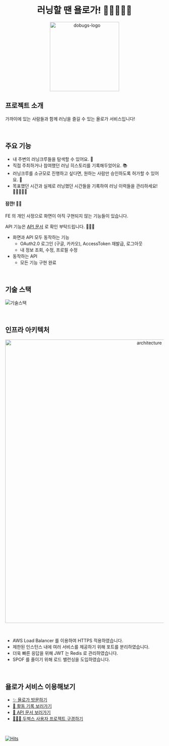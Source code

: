 <div align="center">
<h1> 러닝할 땐 욜로가! 🏃🏻‍♀️🏃🏻 </h1>
</div>

<p align="center">
<img src="https://user-images.githubusercontent.com/92148749/229272189-a08ec8a9-6ccf-433a-a15a-0782822a2d48.png" alt="dobugs-logo" width="220" height="220">
</p>

## 프로젝트 소개
가까이에 있는 사람들과 함께 러닝을 즐길 수 있는 욜로가 서비스입니다!

<br>

## 주요 기능
- 내 주변의 러닝크루들을 탐색할 수 있어요. 🧐
- 직접 주최하거나 참여했던 러닝 히스토리를 기록해두었어요. 📚
- 러닝크루를 소규모로 진행하고 싶다면, 원하는 사람만 승인하도록 허가할 수 있어요. 🤫
- 목표했던 시간과 실제로 러닝했던 시간들을 기록하여 러닝 이력들을 관리하세요! 🏃🏻‍♀️🏃🏻

#### 잠깐! ✋🏻
FE 의 개인 사정으로 화면이 아직 구현되지 않는 기능들이 있습니다.

API 기능은 [API 문서](https://api.dev.yologa.dobugs.co.kr/docs/yologa.html) 로 확인 부탁드립니다. 🙇🏻‍♀️

- 화면과 API 모두 동작하는 기능
  - OAuth2.0 로그인 (구글, 카카오), AccessToken 재발급, 로그아웃
  - 내 정보 조회, 수정, 프로필 수정
- 동작하는 API
  - 모든 기능 구현 완료

<br>

## 기술 스택
![기술스택](https://user-images.githubusercontent.com/92148749/229279299-203a9097-11f3-4438-a2f5-544ea379392c.png)

<br>

## 인프라 아키텍처
<p align="center">
<img src="https://user-images.githubusercontent.com/92148749/229276598-98f8b3ac-efd4-495c-95f5-304e60317d0d.png" alt="architecture" width="900">
</p>

<br>

- AWS Load Balancer 를 이용하여 HTTPS 적용하였습니다.
- 제한된 인스턴스 내에 여러 서비스를 제공하기 위해 포트를 분리하였습니다.
- 더욱 빠른 응답을 위해 JWT 는 Redis 로 관리하였습니다.
- SPOF 를 줄이기 위해 로드 밸런싱을 도입하였습니다.

<br>

## 욜로가 서비스 이용해보기

- [✨ 욜로가 방문하기](https://dev.yologa.dobugs.co.kr/)
- [📘 활동 기록 보러가기](https://github.com/dobugs/yologa-api/wiki/%ED%99%9C%EB%8F%99-%EA%B8%B0%EB%A1%9D)
- [📑 API 문서 보러가기](https://api.dev.yologa.dobugs.co.kr/docs/yologa.html)
- [🙋🏻‍♀️ 두벅스 사용자 프로젝트 구경하기](https://github.com/dobugs/yologa-authentication-api)

<br>

[![Hits](https://hits.seeyoufarm.com/api/count/incr/badge.svg?url=https%3A%2F%2Fgithub.com%2Fdobugs%2Fyologa-api&count_bg=%2355B8E3&title_bg=%23000000&icon=&icon_color=%23E7E7E7&title=hits&edge_flat=false)](https://hits.seeyoufarm.com)
